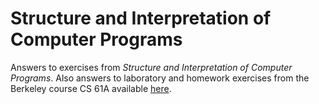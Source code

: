 # Structure and Interpretation of Computer Programs

Answers to exercises from *Structure and Interpretation of Computer Programs*. Also answers to laboratory and homework exercises from the Berkeley course CS 61A available [here](https://inst.eecs.berkeley.edu/~cs61a/reader/vol1.html).

